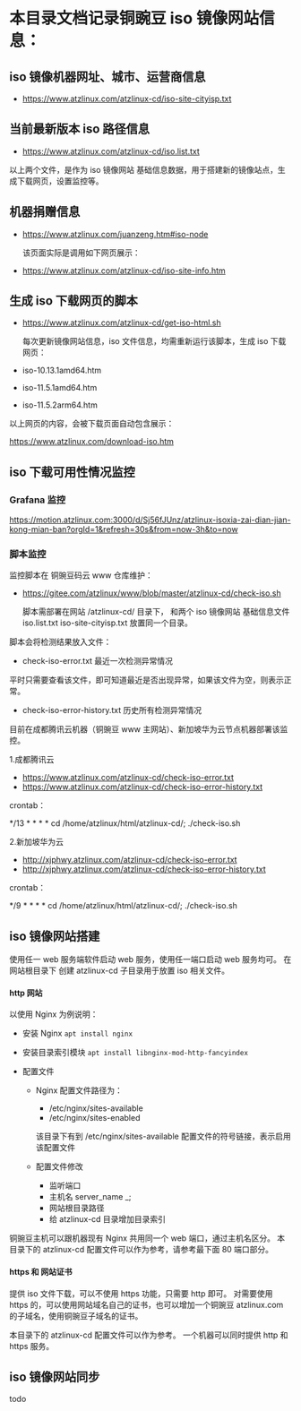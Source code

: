 # 本目录文档记录铜豌豆 iso 镜像网站信息：

## iso 镜像机器网址、城市、运营商信息
- https://www.atzlinux.com/atzlinux-cd/iso-site-cityisp.txt

## 当前最新版本 iso 路径信息
- https://www.atzlinux.com/atzlinux-cd/iso.list.txt

以上两个文件，是作为 iso 镜像网站 基础信息数据，用于搭建新的镜像站点，生成下载网页，设置监控等。

## 机器捐赠信息
- https://www.atzlinux.com/juanzeng.htm#iso-node

  该页面实际是调用如下网页展示：

- https://www.atzlinux.com/atzlinux-cd/iso-site-info.htm

## 生成 iso 下载网页的脚本
- https://www.atzlinux.com/atzlinux-cd/get-iso-html.sh

  每次更新镜像网站信息，iso 文件信息，均需重新运行该脚本，生成 iso 下载网页：

- iso-10.13.1amd64.htm

- iso-11.5.1amd64.htm

- iso-11.5.2arm64.htm

以上网页的内容，会被下载页面自动包含展示：

https://www.atzlinux.com/download-iso.htm

##  iso 下载可用性情况监控

### Grafana 监控
https://motion.atzlinux.com:3000/d/Sj56fJUnz/atzlinux-isoxia-zai-dian-jian-kong-mian-ban?orgId=1&refresh=30s&from=now-3h&to=now

### 脚本监控
监控脚本在 铜豌豆码云 www 仓库维护：
- https://gitee.com/atzlinux/www/blob/master/atzlinux-cd/check-iso.sh

  脚本需部署在网站 /atzlinux-cd/ 目录下， 和两个 iso 镜像网站 基础信息文件 iso.list.txt iso-site-cityisp.txt 放置同一个目录。

脚本会将检测结果放入文件：
- check-iso-error.txt 最近一次检测异常情况

平时只需要查看该文件，即可知道最近是否出现异常，如果该文件为空，则表示正常。

- check-iso-error-history.txt 历史所有检测异常情况

目前在成都腾讯云机器（铜豌豆 www 主网站）、新加坡华为云节点机器部署该监控。

1.成都腾讯云
- https://www.atzlinux.com/atzlinux-cd/check-iso-error.txt
- https://www.atzlinux.com/atzlinux-cd/check-iso-error-history.txt

crontab：

*/13 * * * * cd /home/atzlinux/html/atzlinux-cd/; ./check-iso.sh

2.新加坡华为云

- http://xjphwy.atzlinux.com/atzlinux-cd/check-iso-error.txt
- http://xjphwy.atzlinux.com/atzlinux-cd/check-iso-error-history.txt

crontab：

*/9 * * * * cd /home/atzlinux/html/atzlinux-cd/; ./check-iso.sh

## iso 镜像网站搭建
使用任一 web 服务端软件启动 web 服务，使用任一端口启动 web 服务均可。
在网站根目录下 创建 atzlinux-cd 子目录用于放置 iso 相关文件。

#### http 网站
以使用 Nginx 为例说明：

- 安装 Nginx
  `apt install nginx`

- 安装目录索引模块
  `apt install libnginx-mod-http-fancyindex`

- 配置文件

  - Nginx 配置文件路径为：
    - /etc/nginx/sites-available
    - /etc/nginx/sites-enabled

    该目录下有到 /etc/nginx/sites-available 配置文件的符号链接，表示启用该配置文件

  - 配置文件修改

    - 监听端口
    - 主机名 server_name _;
    - 网站根目录路径
    - 给 atzlinux-cd 目录增加目录索引

铜豌豆主机可以跟机器现有 Nginx 共用同一个 web 端口，通过主机名区分。
本目录下的 atzlinux-cd 配置文件可以作为参考，请参考最下面 80 端口部分。

#### https 和 网站证书
提供 iso 文件下载，可以不使用 https 功能，只需要 http 即可。
对需要使用 https 的，可以使用网站域名自己的证书，也可以增加一个铜豌豆 atzlinux.com 的子域名，使用铜豌豆子域名的证书。

本目录下的 atzlinux-cd 配置文件可以作为参考。
一个机器可以同时提供 http 和 https 服务。

## iso 镜像网站同步
todo
